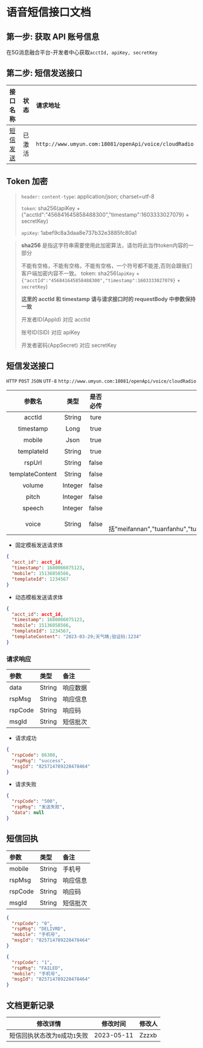 # 语音短信接口文档

## 第一步: 获取 API 账号信息

在5G消息融合平台-开发者中心获取`acctId, apiKey, secretKey`

## 第二步: 短信发送接口

|接口名称|状态|请求地址|
|:--|:--|:--|
|[短信发送](#短信发送接口)|已激活|`http://www.umyun.com:18081/openApi/voice/cloudRadio`|

## Token 加密

> `header:`
> 	`content-type`: application/json; charset=utf-8
>
> 	`token`: sha256(apiKey + {"acctId":"456841645858488300","timestamp":1603333027079} + secretKey)
>					
> 	`apiKey`: 1abef9c8a3daa8e737b32e3885fc80a1

> **sha256** 是指这字符串需要使用此加密算法，请勿将此当作token内容的一部分
>
> 不能有空格，不能有空格，不能有空格，一个符号都不能差,否则会跟我们客户端加密内容不一致。
> token:  sha256(`apiKey` + `{"acctId":"456841645858488300","timestamp":1603333027079}` + `secretKey`)
>
> **这里的 acctId 和 timestamp 请与请求接口时的 requestBody 中参数保持一致**
>
> 开发者ID(AppId) 对应 acctId
>
> 账号ID(SID) 对应 apiKey
>
> 开发者密码(AppSecret) 对应 secretKey

## 短信发送接口

`HTTP` `POST` `JSON` `UTF-8` `http://www.umyun.com:18081/openApi/voice/cloudRadio`

|参数名|类型|是否必传|备注|
|:-:|:-:|:-:|:-:|
|acctId|String|ture|账号ID|
|timestamp|Long|true|时间戳，精确到毫秒|
|mobile|Json|true|移动手机号(单条发送)|
|templateId|String|true|模板id|
|rspUrl|String|false|回执地址|
|templateContent|String|false|动态模板的变量内容,格式: `变量1;变量2`(不限制个数及长度)|
|volume|Integer|false|0-100，默认50. 其中100为最⾼⾳量对应0 dbfs, 50对应-6 dbfs|
|pitch|Integer|false|TTS语调，范围是-500~500，默认0|
|speech|Integer|false|TTS语速，0-100，默认50|
|voice|String|false|TTS发音人，默认“meifannan”,包括"meifannan","tuanfanhu","tuanfanjie","meifanqian","meifanyu","meifantong","tuanmijia","meifanya","meifanxi","meifanlin"|

* 固定模板发送请求体

```json
{
  "acct_id": acct_id,
  "timestamp": 1680066075123,
  "mobile": 15136858566,
  "templateId": 1234567
}
```

* 动态模板发送请求体

```json
{
  "acct_id": acct_id,
  "timestamp": 1680066075123,
  "mobile": 15136858566,
  "templateId": 1234567,
  "templateContent": "2023-03-29;天气晴;验证码:1234"
}
```

### 请求响应

|参数|类型|备注|
|:-|:-|:-|
|data|String|响应数据|
|rspMsg|String|响应信息|
|rspCode|String|响应码|
|msgId|String|短信批次|

* 请求成功
```json
{
  "rspCode": 86300,
  "rspMsg": "success",
  "msgId": "825714789228478464"
}
```

* 请求失败

```json
{
  "rspCode": "500",
  "rspMsg": "发送失败",
  "data": null
}
```

## 短信回执

|参数|类型|备注|
|:-|:-|:-|
|mobile|String|手机号|
|rspMsg|String|响应信息|
|rspCode|String|响应码|
|msgId|String|短信批次|

```json
{
  "rspCode": "0",
  "rspMsg": "DELIVRD",
  "mobile": "手机号",
  "msgId": "825714789228478464"
}
```

```json
{
  "rspCode": "1",
  "rspMsg": "FAILED",
  "mobile": "手机号",
  "msgId": "825714789228478464"
}
```

## 文档更新记录

| 修改详情                       | 修改时间   | 修改人 |
| ------------------------------ | ---------- | ------ |
| 短信回执状态改为`0`成功`1`失败 | 2023-05-11 | Zzzxb  |

